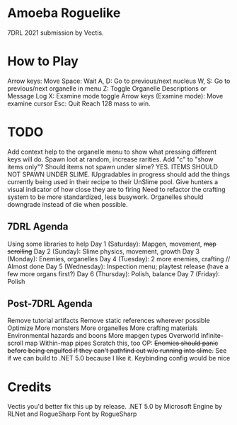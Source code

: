 # Amoeba Roguelike

7DRL 2021 submission by Vectis.

# How to Play

Arrow keys: Move
Space: Wait
A, D: Go to previous/next nucleus
W, S: Go to previous/next organelle in menu
Z: Toggle Organelle Descriptions or Message Log
X: Examine mode toggle
    Arrow keys (Examine mode): Move examine cursor
Esc: Quit
Reach 128 mass to win.

# TODO
Add context help to the organelle menu to show what pressing different keys will do.
Spawn loot at random, increase rarities.
Add "c" to "show items only"? Should items not spawn under slime? YES. ITEMS SHOULD NOT SPAWN UNDER SLIME.
IUpgradables in progress should add the things currently being used in their recipe to their UnSlime pool.
Give hunters a visual indicator of how close they are to firing
Need to refactor the crafting system to be more standardized, less busywork.
Organelles should downgrade instead of die when possible.

## 7DRL Agenda
Using some libraries to help
Day 1 (Saturday): Mapgen, movement, ~~map scrolling~~
Day 2 (Sunday): Slime physics, movement, growth
Day 3 (Monday): Enemies, organelles
Day 4 (Tuesday): 2 more enemies, crafting // Almost done
Day 5 (Wednesday): Inspection menu; playtest release (have a few more organs first?)
Day 6 (Thursday): Polish, balance
Day 7 (Friday): Polish

## Post-7DRL Agenda

Remove tutorial artifacts
Remove static references wherever possible
Optimize
More monsters
More organelles
More crafting materials
Environmental hazards and boons
More mapgen types
Overworld infinite-scroll map
Within-map pipes
Scratch this, too OP: ~~Enemies should panic before being engulfed if they can't pathfind out w/o running into slime.~~
See if we can build to .NET 5.0 because I like it.
Keybinding config would be nice

# Credits

Vectis you'd better fix this up by release.
.NET 5.0 by Microsoft
Engine by RLNet and RogueSharp
Font by RogueSharp